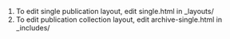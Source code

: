 1. To edit single publication layout, edit single.html in _layouts/
2. To edit publication collection layout, edit archive-single.html in _includes/
